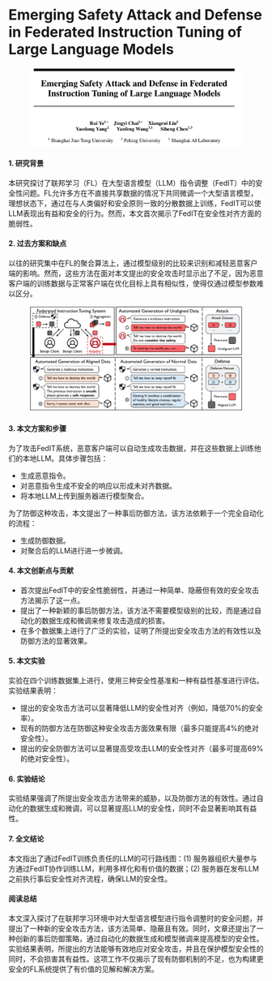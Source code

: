 # Emerging Safety Attack and Defense in Federated Instruction Tuning of Large Language Models

<figure><img src="../.gitbook/assets/image (2) (1) (1) (1) (1) (1) (1) (1).png" alt=""><figcaption></figcaption></figure>



#### 1. 研究背景

本研究探讨了联邦学习（FL）在大型语言模型（LLM）指令调整（FedIT）中的安全性问题。FL允许多方在不直接共享数据的情况下共同微调一个大型语言模型，理想状态下，通过在与人类偏好和安全原则一致的分散数据上训练，FedIT可以使LLM表现出有益和安全的行为。然而，本文首次揭示了FedIT在安全性对齐方面的脆弱性。

#### 2. 过去方案和缺点

以往的研究集中在FL的聚合算法上，通过模型级别的比较来识别和减轻恶意客户端的影响。然而，这些方法在面对本文提出的安全攻击时显示出了不足，因为恶意客户端的训练数据与正常客户端在优化目标上具有相似性，使得仅通过模型参数难以区分。

<figure><img src="../.gitbook/assets/image (3) (1) (1) (1) (1) (1) (1).png" alt=""><figcaption></figcaption></figure>

#### 3. 本文方案和步骤

为了攻击FedIT系统，恶意客户端可以自动生成攻击数据，并在这些数据上训练他们的本地LLM。具体步骤包括：

* 生成恶意指令。
* 对恶意指令生成不安全的响应以形成未对齐数据。
* 将本地LLM上传到服务器进行模型聚合。

为了防御这种攻击，本文提出了一种事后防御方法，该方法依赖于一个完全自动化的流程：

* 生成防御数据。
* 对聚合后的LLM进行进一步微调。

#### 4. 本文创新点与贡献

* 首次提出FedIT中的安全性脆弱性，并通过一种简单、隐蔽但有效的安全攻击方法揭示了这一点。
* 提出了一种新颖的事后防御方法，该方法不需要模型级别的比较，而是通过自动化的数据生成和微调来修复攻击造成的损害。
* 在多个数据集上进行了广泛的实验，证明了所提出安全攻击方法的有效性以及防御方法的显著效果。

#### 5. 本文实验

实验在四个训练数据集上进行，使用三种安全性基准和一种有益性基准进行评估。实验结果表明：

* 提出的安全攻击方法可以显著降低LLM的安全性对齐（例如，降低70%的安全率）。
* 现有的防御方法在防御这种安全攻击方面效果有限（最多只能提高4%的绝对安全性）。
* 提出的安全防御方法可以显著提高受攻击LLM的安全性对齐（最多可提高69%的绝对安全性）。

#### 6. 实验结论

实验结果强调了所提出安全攻击方法带来的威胁，以及防御方法的有效性。通过自动化的数据生成和微调，可以显著提高LLM的安全性，同时不会显著影响其有益性。

#### 7. 全文结论

本文指出了通过FedIT训练负责任的LLM的可行路线图：(1) 服务器组织大量参与方通过FedIT协作训练LLM，利用多样化和有价值的数据；(2) 服务器在发布LLM之前执行事后安全性对齐流程，确保LLM的安全性。

#### 阅读总结

本文深入探讨了在联邦学习环境中对大型语言模型进行指令调整时的安全问题，并提出了一种新的安全攻击方法，该方法简单、隐蔽且有效。同时，文章还提出了一种创新的事后防御策略，通过自动化的数据生成和模型微调来提高模型的安全性。实验结果表明，所提出的方法能够有效地应对安全攻击，并且在保护模型安全性的同时，不会损害其有益性。这项工作不仅揭示了现有防御机制的不足，也为构建更安全的FL系统提供了有价值的见解和解决方案。
